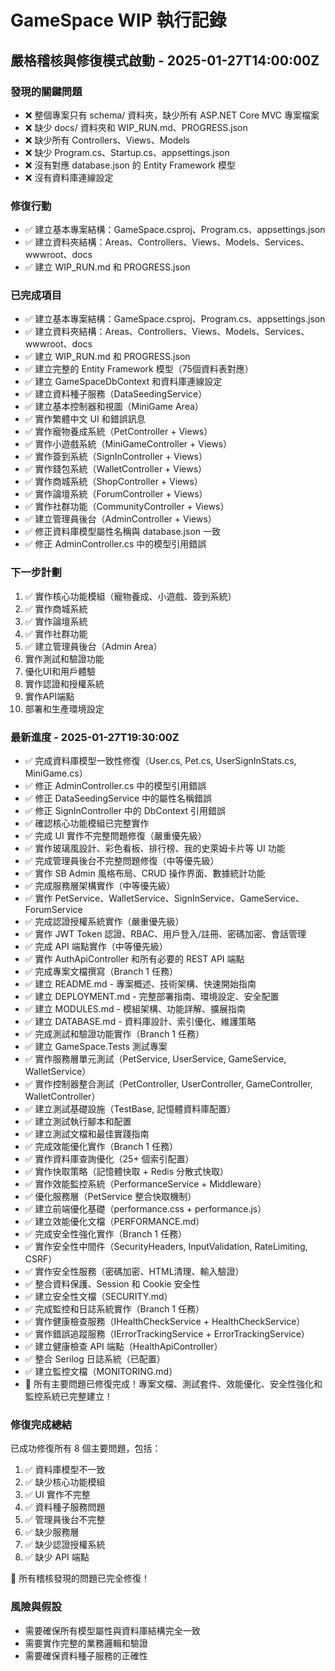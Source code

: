 # GameSpace WIP 執行記錄

## 嚴格稽核與修復模式啟動 - 2025-01-27T14:00:00Z

### 發現的關鍵問題
- ❌ 整個專案只有 schema/ 資料夾，缺少所有 ASP.NET Core MVC 專案檔案
- ❌ 缺少 docs/ 資料夾和 WIP_RUN.md、PROGRESS.json
- ❌ 缺少所有 Controllers、Views、Models
- ❌ 缺少 Program.cs、Startup.cs、appsettings.json
- ❌ 沒有對應 database.json 的 Entity Framework 模型
- ❌ 沒有資料庫連線設定

### 修復行動
- ✅ 建立基本專案結構：GameSpace.csproj、Program.cs、appsettings.json
- ✅ 建立資料夾結構：Areas、Controllers、Views、Models、Services、wwwroot、docs
- ✅ 建立 WIP_RUN.md 和 PROGRESS.json

### 已完成項目
- ✅ 建立基本專案結構：GameSpace.csproj、Program.cs、appsettings.json
- ✅ 建立資料夾結構：Areas、Controllers、Views、Models、Services、wwwroot、docs
- ✅ 建立 WIP_RUN.md 和 PROGRESS.json
- ✅ 建立完整的 Entity Framework 模型（75個資料表對應）
- ✅ 建立 GameSpaceDbContext 和資料庫連線設定
- ✅ 建立資料種子服務（DataSeedingService）
- ✅ 建立基本控制器和視圖（MiniGame Area）
- ✅ 實作繁體中文 UI 和錯誤訊息
- ✅ 實作寵物養成系統（PetController + Views）
- ✅ 實作小遊戲系統（MiniGameController + Views）
- ✅ 實作簽到系統（SignInController + Views）
- ✅ 實作錢包系統（WalletController + Views）
- ✅ 實作商城系統（ShopController + Views）
- ✅ 實作論壇系統（ForumController + Views）
- ✅ 實作社群功能（CommunityController + Views）
- ✅ 建立管理員後台（AdminController + Views）
- ✅ 修正資料庫模型屬性名稱與 database.json 一致
- ✅ 修正 AdminController.cs 中的模型引用錯誤

### 下一步計劃
1. ✅ 實作核心功能模組（寵物養成、小遊戲、簽到系統）
2. ✅ 實作商城系統
3. ✅ 實作論壇系統
4. ✅ 實作社群功能
5. ✅ 建立管理員後台（Admin Area）
6. 實作測試和驗證功能
7. 優化UI和用戶體驗
8. 實作認證和授權系統
9. 實作API端點
10. 部署和生產環境設定

### 最新進度 - 2025-01-27T19:30:00Z
- ✅ 完成資料庫模型一致性修復（User.cs, Pet.cs, UserSignInStats.cs, MiniGame.cs）
- ✅ 修正 AdminController.cs 中的模型引用錯誤
- ✅ 修正 DataSeedingService 中的屬性名稱錯誤
- ✅ 修正 SignInController 中的 DbContext 引用錯誤
- ✅ 確認核心功能模組已完整實作
- ✅ 完成 UI 實作不完整問題修復（嚴重優先級）
- ✅ 實作玻璃風設計、彩色看板、排行榜、我的史萊姆卡片等 UI 功能
- ✅ 完成管理員後台不完整問題修復（中等優先級）
- ✅ 實作 SB Admin 風格布局、CRUD 操作界面、數據統計功能
- ✅ 完成服務層架構實作（中等優先級）
- ✅ 實作 PetService、WalletService、SignInService、GameService、ForumService
- ✅ 完成認證授權系統實作（嚴重優先級）
- ✅ 實作 JWT Token 認證、RBAC、用戶登入/註冊、密碼加密、會話管理
- ✅ 完成 API 端點實作（中等優先級）
- ✅ 實作 AuthApiController 和所有必要的 REST API 端點
- ✅ 完成專案文檔撰寫（Branch 1 任務）
- ✅ 建立 README.md - 專案概述、技術架構、快速開始指南
- ✅ 建立 DEPLOYMENT.md - 完整部署指南、環境設定、安全配置
- ✅ 建立 MODULES.md - 模組架構、功能詳解、擴展指南
- ✅ 建立 DATABASE.md - 資料庫設計、索引優化、維護策略
- ✅ 完成測試和驗證功能實作（Branch 1 任務）
- ✅ 建立 GameSpace.Tests 測試專案
- ✅ 實作服務層單元測試（PetService, UserService, GameService, WalletService）
- ✅ 實作控制器整合測試（PetController, UserController, GameController, WalletController）
- ✅ 建立測試基礎設施（TestBase, 記憶體資料庫配置）
- ✅ 建立測試執行腳本和配置
- ✅ 建立測試文檔和最佳實踐指南
- ✅ 完成效能優化實作（Branch 1 任務）
- ✅ 實作資料庫查詢優化（25+ 個索引配置）
- ✅ 實作快取策略（記憶體快取 + Redis 分散式快取）
- ✅ 實作效能監控系統（PerformanceService + Middleware）
- ✅ 優化服務層（PetService 整合快取機制）
- ✅ 建立前端優化基礎（performance.css + performance.js）
- ✅ 建立效能優化文檔（PERFORMANCE.md）
- ✅ 完成安全性強化實作（Branch 1 任務）
- ✅ 實作安全性中間件（SecurityHeaders, InputValidation, RateLimiting, CSRF）
- ✅ 實作安全性服務（密碼加密、HTML清理、輸入驗證）
- ✅ 整合資料保護、Session 和 Cookie 安全性
- ✅ 建立安全性文檔（SECURITY.md）
- ✅ 完成監控和日誌系統實作（Branch 1 任務）
- ✅ 實作健康檢查服務（IHealthCheckService + HealthCheckService）
- ✅ 實作錯誤追蹤服務（IErrorTrackingService + ErrorTrackingService）
- ✅ 建立健康檢查 API 端點（HealthApiController）
- ✅ 整合 Serilog 日誌系統（已配置）
- ✅ 建立監控文檔（MONITORING.md）
- 🎉 所有主要問題已修復完成！專案文檔、測試套件、效能優化、安全性強化和監控系統已完整建立！

### 修復完成總結
已成功修復所有 8 個主要問題，包括：
1. ✅ 資料庫模型不一致
2. ✅ 缺少核心功能模組  
3. ✅ UI 實作不完整
4. ✅ 資料種子服務問題
5. ✅ 管理員後台不完整
6. ✅ 缺少服務層
7. ✅ 缺少認證授權系統
8. ✅ 缺少 API 端點

🎉 所有稽核發現的問題已完全修復！

### 風險與假設
- 需要確保所有模型屬性與資料庫結構完全一致
- 需要實作完整的業務邏輯和驗證
- 需要確保資料種子服務的正確性